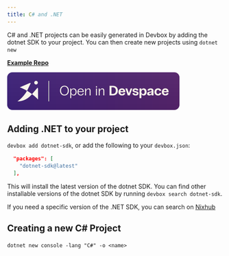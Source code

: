 ```yaml
---
title: C# and .NET
---
```


C# and .NET projects can be easily generated in Devbox by adding the dotnet SDK to your project. You can then create new projects using `dotnet new`

[**Example Repo**](https://github.com/jetify-com/devbox/tree/main/examples/development/csharp)

[![Open In Devspace](../../../static/img/open-in-devspace.svg)](https://auth.jetify.com/devspace/templates/csharp)

## Adding .NET to your project

`devbox add dotnet-sdk`, or add the following to your `devbox.json`:

```json
  "packages": [
    "dotnet-sdk@latest"
  ],
```

This will install the latest version of the dotnet SDK. You can find other installable versions of the dotnet SDK by running `devbox search dotnet-sdk`.

If you need a specific version of the .NET SDK, you can search on [Nixhub](https://www.nixhub.io/search?q=dotnet)

## Creating a new C# Project

`dotnet new console -lang "C#" -o <name>`
